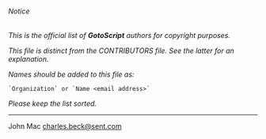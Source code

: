 ###### Notice

*This is the official list of **GotoScript** authors for copyright purposes.*

*This file is distinct from the CONTRIBUTORS file. See the latter for an
explanation.*

*Names should be added to this file as:*

	`Organization` or `Name <email address>`

*Please keep the list sorted.*

* * *

John Mac <charles.beck@sent.com>

